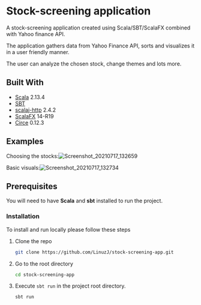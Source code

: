 # Stock-screening application

A stock-screening application created using Scala/SBT/ScalaFX combined with Yahoo finance API.

The application gathers data from Yahoo Finance API, sorts and visualizes it in a user friendly manner.

The user can analyze the chosen stock, change themes and lots more.

## Built With

  - [Scala](http://www.scala-lang.org/) 2.13.4
  - [SBT](http://www.scala-sbt.org/)
  - [scalaj-http](https://github.com/scalaj/scalaj-http) 2.4.2
  - [ScalaFX](https://www.scalafx.org/) 14-R19
  - [Circe](https://circe.github.io/circe/) 0.12.3

## Examples

Choosing the stocks:![Screenshot_20210717_132659](https://user-images.githubusercontent.com/68393238/126035755-5f84c7dc-91db-42cc-ae81-47e6276a7fdc.png)

Basic visuals:![Screenshot_20210717_132734](https://user-images.githubusercontent.com/68393238/126035786-eb9a1cd7-c2aa-4d45-a4cc-d3c957fd4a5c.png)


## Prerequisites

You will need to have **Scala** and **sbt** installed to run the project.

### Installation

To install and run locally please follow these steps

1. Clone the repo
   ```sh
   git clone https://github.com/LinuzJ/stock-screening-app.git
   ```
2. Go to the root directory
   ```sh
   cd stock-screening-app
   ```
3. Execute `sbt run` in the project root directory.
   ```sh
   sbt run
   ```
